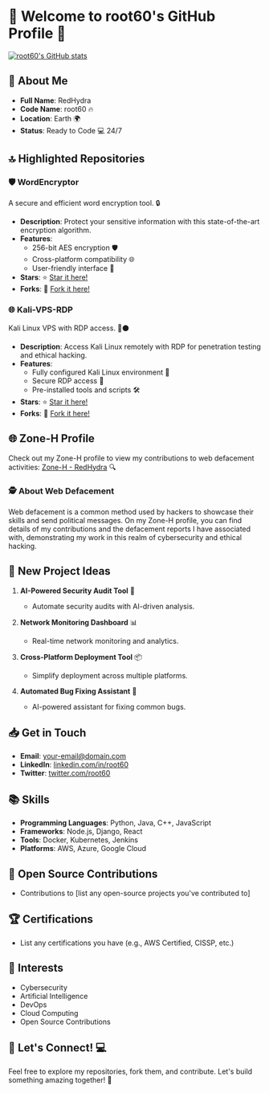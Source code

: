 # 🎉 Welcome to root60's GitHub Profile 🚀  

[![root60's GitHub stats](https://github-readme-stats.vercel.app/api?username=root60&show_icons=true&theme=tokyonight)](https://github.com/root60)  

## 🚀 About Me  

- **Full Name**: RedHydra  
- **Code Name**: root60 🔥  
- **Location**: Earth 🌍  
- **Status**: Ready to Code 💻 24/7  

## 🔝 Highlighted Repositories  

### 🛡️ WordEncryptor  
A secure and efficient word encryption tool. 🔒  
- **Description**: Protect your sensitive information with this state-of-the-art encryption algorithm.  
- **Features**:  
  - 256-bit AES encryption 🛡️  
  - Cross-platform compatibility 🌐  
  - User-friendly interface 🎨  
- **Stars**: ⭐ [Star it here!](https://github.com/root60/WordEncryptor)  
- **Forks**: 🍴 [Fork it here!](https://github.com/root60/WordEncryptor/fork)  

### 🌐 Kali-VPS-RDP  
Kali Linux VPS with RDP access. 🔴⚫  
- **Description**: Access Kali Linux remotely with RDP for penetration testing and ethical hacking.  
- **Features**:  
  - Fully configured Kali Linux environment 🔧  
  - Secure RDP access 🔑  
  - Pre-installed tools and scripts 🛠️  
- **Stars**: ⭐ [Star it here!](https://github.com/root60/Kali-VPS-RDP)  
- **Forks**: 🍴 [Fork it here!](https://github.com/root60/Kali-VPS-RDP/fork)  

## 🌐 Zone-H Profile  

Check out my Zone-H profile to view my contributions to web defacement activities: [Zone-H - RedHydra](https://www.zone-h.org/archive/notifier=RedHydra) 🔍  

### 🕵️ About Web Defacement  
Web defacement is a common method used by hackers to showcase their skills and send political messages. On my Zone-H profile, you can find details of my contributions and the defacement reports I have associated with, demonstrating my work in this realm of cybersecurity and ethical hacking.  

## 🎯 New Project Ideas  

1. **AI-Powered Security Audit Tool** 🤖  
   - Automate security audits with AI-driven analysis.  

2. **Network Monitoring Dashboard** 📊  
   - Real-time network monitoring and analytics.  

3. **Cross-Platform Deployment Tool** 📦  
   - Simplify deployment across multiple platforms.  

4. **Automated Bug Fixing Assistant** 🛞️  
   - AI-powered assistant for fixing common bugs.  

## 📥 Get in Touch  

- **Email**: [your-email@domain.com](mailto:your-email@domain.com)  
- **LinkedIn**: [linkedin.com/in/root60](https://linkedin.com/in/root60)  
- **Twitter**: [twitter.com/root60](https://twitter.com/root60)  

## 📚 Skills  

- **Programming Languages**: Python, Java, C++, JavaScript  
- **Frameworks**: Node.js, Django, React  
- **Tools**: Docker, Kubernetes, Jenkins  
- **Platforms**: AWS, Azure, Google Cloud  

## 🎉 Open Source Contributions  

- Contributions to [list any open-source projects you've contributed to]  

## 🏆 Certifications  

- List any certifications you have (e.g., AWS Certified, CISSP, etc.)  

## 🎯 Interests  

- Cybersecurity  
- Artificial Intelligence  
- DevOps  
- Cloud Computing  
- Open Source Contributions  

## 🎉 Let's Connect! 💻  

Feel free to explore my repositories, fork them, and contribute. Let's build something amazing together! 🚀
